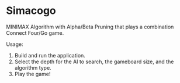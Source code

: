 # Simacogo
MINIMAX Algorithm with Alpha/Beta Pruning that plays a combination Connect Four/Go game.

Usage: 

1. Build and run the application. 
2. Select the depth for the AI to search, the gameboard size, and the algorithm type.
3. Play the game!

